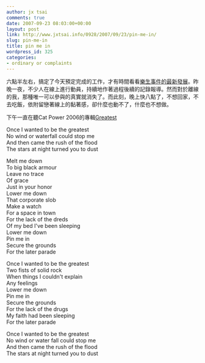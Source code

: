```yaml
---
author: jx tsai
comments: true
date: 2007-09-23 08:03:00+00:00
layout: post
link: http://www.jxtsai.info/0928/2007/09/23/pin-me-in/
slug: pin-me-in
title: pin me in
wordpress_id: 325
categories:
- ordinary or complaints
---
```


六點半左右，搞定了今天預定完成的工作，才有時間看看[樂生事件的最新發展](http://www.coolloud.org.tw/tag/200709%E6%A8%82%E7%94%9F%E5%A4%A7%E9%96%80%E5%8F%A3%E7%8F%BE%E5%A0%B4%E8%B7%91%E9%A6%AC%E7%87%88)。昨晚一夜，不少人在線上進行動員，持續地作著過程後續的記錄報導。然而對於離線的我，那種唯一可以參與的真實就消失了。而此刻，晚上快八點了，不想回家，不去吃飯，依附留戀著線上的黏著感，卻什麼也動不了，什麼也不想做。

  


下午一直在聽Cat Power 2006的專輯[Greatest](http://www.catpowerthegreatest.com/)

  


Once I wanted to be the greatest  
No wind or waterfall could stop me  
And then came the rush of the flood  
The stars at night turned you to dust

  


Melt me down  
To big black armour  
Leave no trace  
Of grace  
Just in your honor  
Lower me down  
That corporate slob  
Make a watch  
For a space in town  
For the lack of the dreds  
Of my bed I've been sleeping  
Lower me down  
Pin me in  
Secure the grounds  
For the later parade

  


Once I wanted to be the greatest  
Two fists of solid rock  
When things I couldn't explain  
Any feelings  
Lower me down  
Pin me in  
Secure the grounds  
For the lack of the drugs  
My faith had been sleeping  
For the later parade

  


Once I wanted to be the greatest  
No wind or water fall could stop me  
And then came the rush of the flood  
The stars at night turned you to dust
